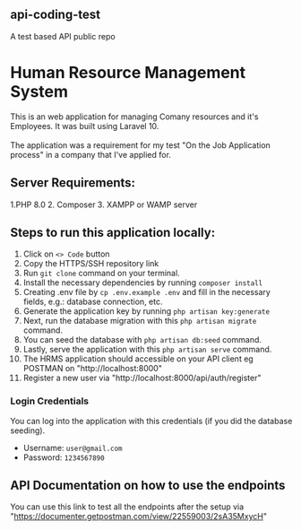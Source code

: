 ## api-coding-test
A test based API public repo
# Human Resource Management System

This is an web application for managing Comany resources and it's Employees. It was built using Laravel 10.
<br>
<br>
The application was a requirement for my test "On the Job Application process" in a company that I've applied for.

## Server Requirements:

1.PHP 8.0
2. Composer
3. XAMPP or WAMP server 

## Steps to run this application locally:

1. Click on `<> Code` button
2. Copy the HTTPS/SSH repository link
3. Run `git clone` command on your terminal.
4. Install the necessary dependencies by running `composer install`
5. Creating .env file by `cp .env.example .env` and fill in the necessary fields, e.g.: database connection, etc.
6. Generate the application key by running `php artisan key:generate`
7. Next, run the database migration with this `php artisan migrate` command.
8. You can seed the database with `php artisan db:seed` command.
9. Lastly, serve the application with this `php artisan serve` command.
10. The HRMS application should accessible on your API client eg POSTMAN on "http://localhost:8000"
10. Register a new user via "http://localhost:8000/api/auth/register"

### Login Credentials

You can log into the application with this credentials (if you did the database seeding).

-   Username: `user@gmail.com`
-   Password: `1234567890`

## API Documentation on how to use the endpoints
You can use this link to test all the endpoints after the setup via "https://documenter.getpostman.com/view/22559003/2sA35MxycH"
  